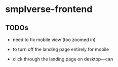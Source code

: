 # smplverse-frontend

## TODOs

- need to fix mobile view (too zoomed in)

- to turn off the landing page entirely for mobile

- click through the landing page on desktop—can
